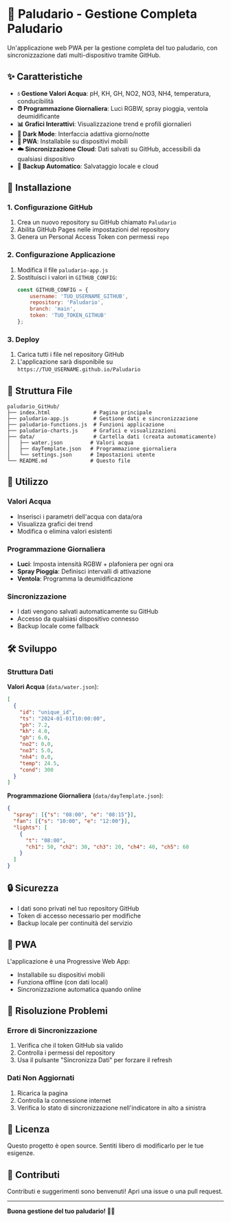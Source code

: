 # 🌱 Paludario - Gestione Completa Paludario

Un'applicazione web PWA per la gestione completa del tuo paludario, con sincronizzazione dati multi-dispositivo tramite GitHub.

## ✨ Caratteristiche

- **💧 Gestione Valori Acqua**: pH, KH, GH, NO2, NO3, NH4, temperatura, conducibilità
- **⏰ Programmazione Giornaliera**: Luci RGBW, spray pioggia, ventola deumidificante
- **📊 Grafici Interattivi**: Visualizzazione trend e profili giornalieri
- **🌙 Dark Mode**: Interfaccia adattiva giorno/notte
- **📱 PWA**: Installabile su dispositivi mobili
- **☁️ Sincronizzazione Cloud**: Dati salvati su GitHub, accessibili da qualsiasi dispositivo
- **🔄 Backup Automatico**: Salvataggio locale e cloud

## 🚀 Installazione

### 1. Configurazione GitHub

1. Crea un nuovo repository su GitHub chiamato `Paludario`
2. Abilita GitHub Pages nelle impostazioni del repository
3. Genera un Personal Access Token con permessi `repo`

### 2. Configurazione Applicazione

1. Modifica il file `paludario-app.js`
2. Sostituisci i valori in `GITHUB_CONFIG`:
   ```javascript
   const GITHUB_CONFIG = {
       username: 'TUO_USERNAME_GITHUB',
       repository: 'Paludario',
       branch: 'main',
       token: 'TUO_TOKEN_GITHUB'
   };
   ```

### 3. Deploy

1. Carica tutti i file nel repository GitHub
2. L'applicazione sarà disponibile su `https://TUO_USERNAME.github.io/Paludario`

## 📁 Struttura File

```
paludario_GitHub/
├── index.html              # Pagina principale
├── paludario-app.js        # Gestione dati e sincronizzazione
├── paludario-functions.js  # Funzioni applicazione
├── paludario-charts.js     # Grafici e visualizzazioni
├── data/                   # Cartella dati (creata automaticamente)
│   ├── water.json         # Valori acqua
│   ├── dayTemplate.json   # Programmazione giornaliera
│   └── settings.json      # Impostazioni utente
└── README.md              # Questo file
```

## 🔧 Utilizzo

### Valori Acqua
- Inserisci i parametri dell'acqua con data/ora
- Visualizza grafici dei trend
- Modifica o elimina valori esistenti

### Programmazione Giornaliera
- **Luci**: Imposta intensità RGBW + plafoniera per ogni ora
- **Spray Pioggia**: Definisci intervalli di attivazione
- **Ventola**: Programma la deumidificazione

### Sincronizzazione
- I dati vengono salvati automaticamente su GitHub
- Accesso da qualsiasi dispositivo connesso
- Backup locale come fallback

## 🛠️ Sviluppo

### Struttura Dati

**Valori Acqua** (`data/water.json`):
```json
[
  {
    "id": "unique_id",
    "ts": "2024-01-01T10:00:00",
    "ph": 7.2,
    "kh": 4.0,
    "gh": 6.0,
    "no2": 0.0,
    "no3": 5.0,
    "nh4": 0.0,
    "temp": 24.5,
    "cond": 300
  }
]
```

**Programmazione Giornaliera** (`data/dayTemplate.json`):
```json
{
  "spray": [{"s": "08:00", "e": "08:15"}],
  "fan": [{"s": "10:00", "e": "12:00"}],
  "lights": [
    {
      "t": "08:00",
      "ch1": 50, "ch2": 30, "ch3": 20, "ch4": 40, "ch5": 60
    }
  ]
}
```

## 🔒 Sicurezza

- I dati sono privati nel tuo repository GitHub
- Token di accesso necessario per modifiche
- Backup locale per continuità del servizio

## 📱 PWA

L'applicazione è una Progressive Web App:
- Installabile su dispositivi mobili
- Funziona offline (con dati locali)
- Sincronizzazione automatica quando online

## 🐛 Risoluzione Problemi

### Errore di Sincronizzazione
1. Verifica che il token GitHub sia valido
2. Controlla i permessi del repository
3. Usa il pulsante "Sincronizza Dati" per forzare il refresh

### Dati Non Aggiornati
1. Ricarica la pagina
2. Controlla la connessione internet
3. Verifica lo stato di sincronizzazione nell'indicatore in alto a sinistra

## 📄 Licenza

Questo progetto è open source. Sentiti libero di modificarlo per le tue esigenze.

## 🤝 Contributi

Contributi e suggerimenti sono benvenuti! Apri una issue o una pull request.

---

**Buona gestione del tuo paludario! 🌱🐸**
